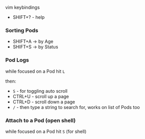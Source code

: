 vim keybindings

- SHIFT+? - help
### Sorting Pods

- SHIFT+A -> by Age
- SHIFT+S -> by Status

### Pod Logs

while focused on a Pod hit `L`

then:

- `S` - for toggling auto scroll
- CTRL+U - scroll up a page
- CTRL+D - scroll down a page
-  `/` - then type a string to search for, works on list of Pods too

### Attach to a Pod (open shell)

while focused on a Pod hit `S` (for shell)
